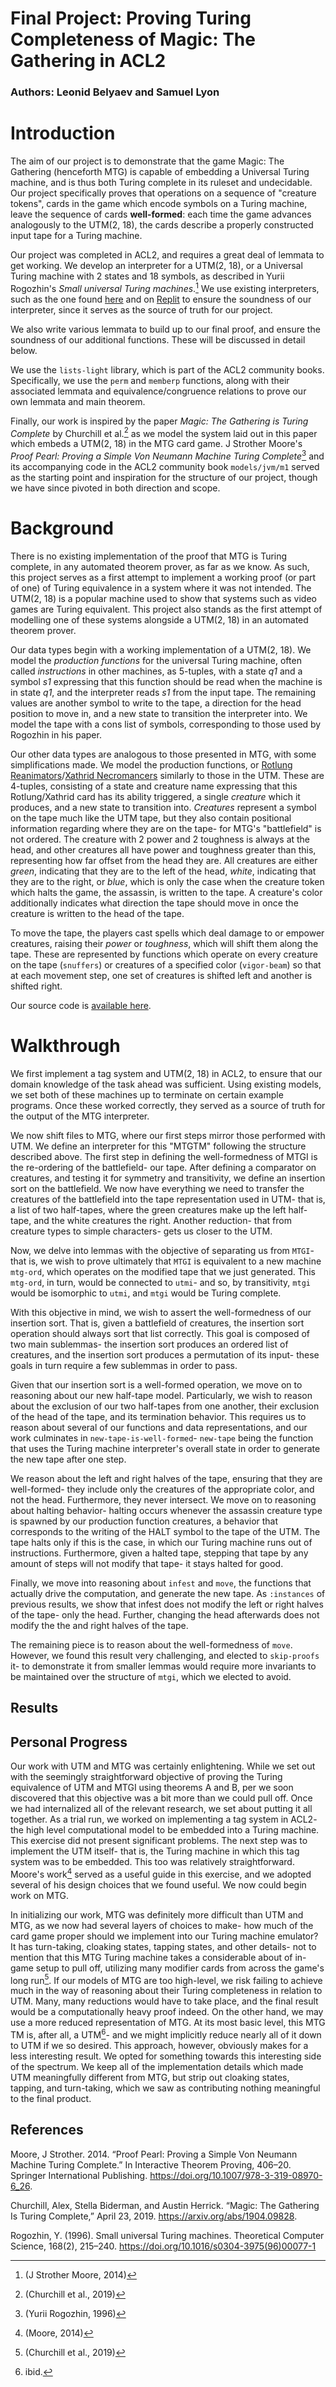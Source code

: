 # Final Project: Proving Turing Completeness of Magic: The Gathering in ACL2
### Authors: Leonid Belyaev and Samuel Lyon

# Introduction
The aim of our project is to demonstrate that the game Magic: The Gathering (henceforth MTG) is capable of embedding a Universal Turing machine, and is thus both Turing complete in its ruleset and undecidable. Our project specifically proves that operations on a sequence of "creature tokens", cards in the game which encode symbols on a Turing machine, leave the sequence of cards **well-formed**: each time the game advances analogously to the UTM(2, 18), the cards describe a properly constructed input tape for a Turing machine.

Our project was completed in ACL2, and requires a great deal of lemmata to get working. We develop an interpreter for a UTM(2, 18), or a Universal Turing machine with 2 states and 18 symbols, as described in Yurii Rogozhin's *Small universal Turing machines*.[^1] We use existing interpreters, such as the one found [here](http://www.nearly42.org/misc/tm/tm.html) and on [Replit](https://repl.it/@Quantumplation/UTM218) to ensure the soundness of our interpreter, since it serves as the source of truth for our project.

We also write various lemmata to build up to our final proof, and ensure the soundness of our additional functions. These will be discussed in detail below.

We use the `lists-light` library, which is part of the ACL2 community books. Specifically, we use the `perm` and `memberp` functions, along with their associated lemmata and equivalence/congruence relations to prove our own lemmata and main theorem.

Finally, our work is inspired by the paper *Magic: The Gathering is Turing Complete* by Churchill et al.[^2] as we model the system laid out in this paper which embeds a UTM(2, 18) in the MTG card game. J Strother Moore's *Proof Pearl: Proving a Simple Von Neumann Machine Turing Complete*[^3] and its accompanying code in the ACL2 community book `models/jvm/m1` served as the starting point and inspiration for the structure of our project, though we have since pivoted in both direction and scope.

[^1]: (J Strother Moore, 2014)
[^2]: (Churchill et al., 2019)
[^3]:(Yurii Rogozhin, 1996)

# Background

There is no existing implementation of the proof that MTG is Turing complete, in any automated theorem prover, as far as we know. As such, this project serves as a first attempt to implement a working proof (or part of one) of Turing equivalence in a system where it was not intended. The UTM(2, 18) is a popular machine used to show that systems such as video games are Turing equivalent. This project also stands as the first attempt of modelling one of these systems alongside a UTM(2, 18) in an automated theorem prover. 

Our data types begin with a working implementation of a UTM(2, 18). We model the *production functions* for the universal Turing machine, often called *instructions* in other machines, as 5-tuples, with a state *q1* and a symbol *s1* expressing that this function should be read when the machine is in state *q1*, and the interpreter reads *s1* from the input tape. The remaining values are another symbol to write to the tape, a direction for the head position to move in, and a new state to transition the interpreter into. We model the tape with a cons list of symbols, corresponding to those used by Rogozhin in his paper.

Our other data types are analogous to those presented in MTG, with some simplifications made. We model the production functions, or [Rotlung Reanimators](https://scryfall.com/card/ons/164/rotlung-reanimator)/[Xathrid Necromancers](https://scryfall.com/card/c20/141/xathrid-necromancer) similarly to those in the UTM. These are 4-tuples, consisting of a state and creature name expressing that this Rotlung/Xathrid card has its ability triggered, a single *creature* which it produces, and a new state to transition into. *Creatures* represent a symbol on the tape much like the UTM tape, but they also contain positional information regarding where they are on the tape- for MTG's "battlefield" is not ordered. The creature with 2 power and 2 toughness is always at the head, and other creatures all have power and toughness greater than this, representing how far offset from the head they are. All creatures are either *green*, indicating that they are to the left of the head, *white*, indicating that they are to the right, or *blue*, which is only the case when the creature token which halts the game, the assassin, is written to the tape. A creature's color additionally indicates what direction the tape should move in once the creature is written to the head of the tape.

To move the tape, the players cast spells which deal damage to or empower creatures, raising their *power* or *toughness*, which will shift them along the tape. These are represented by functions which operate on every creature on the tape (`snuffers`) or creatures of a specified color (`vigor-beam`) so that at each movement step, one set of creatures is shifted left and another is shifted right.

Our source code is [available here](https://github.com/soulwa/mtg-tm).

# Walkthrough

We first implement a tag system and UTM(2, 18) in ACL2, to ensure that our domain knowledge of the task ahead was sufficient. Using existing models, we set both of these machines up to terminate on certain example programs. Once these worked correctly, they served as a source of truth for the output of the MTG interpreter.

We now shift files to MTG, where our first steps mirror those performed with UTM. We define an interpreter for this "MTGTM" following the structure described above. The first step in defining the well-formedness of MTGI is the re-ordering of the battlefield- our tape. After defining a comparator on creatures, and testing it for symmetry and transitivity, we define an insertion sort on the battlefield. We now have everything we need to transfer the creatures of the battlefield into the tape representation used in UTM- that is, a list of two half-tapes, where the green creatures make up the left half-tape, and the white creatures the right. Another reduction- that from creature types to simple characters- gets us closer to the UTM. 

Now, we delve into lemmas with the objective of separating us from `MTGI`- that is, we wish to prove ultimately that `MTGI` is equivalent to a new machine `mtg-ord`, which operates on the modified tape that we just generated. This `mtg-ord`, in turn, would be connected to `utmi`- and so, by transitivity, `mtgi` would be isomorphic to `utmi`, and `mtgi` would be Turing complete.

With this objective in mind, we wish to assert the well-formedness of our insertion sort. That is, given a battlefield of creatures, the insertion sort operation should always sort that list correctly. This goal is composed of two main sublemmas- the insertion sort produces an ordered list of creatures, and the insertion sort produces a permutation of its input- these goals in turn require a few sublemmas in order to pass. 

Given that our insertion sort is a well-formed operation, we move on to reasoning about our new half-tape model. Particularly, we wish to reason about the exclusion of our two half-tapes from one another, their exclusion of the head of the tape, and its termination behavior. This requires us to reason about several of our functions and data representations, and our work culminates in `new-tape-is-well-formed`- `new-tape` being the function that uses the Turing machine interpreter's overall state in order to generate the new tape after one step. 

We reason about the left and right halves of the tape, ensuring that they are well-formed- they include only the creatures of the appropriate color, and not the head. Furthermore, they never intersect. We move on to reasoning about halting behavior- halting occurs whenever the assassin creature type is spawned by our production function creatures, a behavior that corresponds to the writing of the HALT symbol to the tape of the UTM. The tape halts only if this is the case, in which our Turing machine runs out of instructions. Furthermore, given a halted tape, stepping that tape by any amount of steps will not modify that tape- it stays halted for good.

Finally, we move into reasoning about `infest` and `move`, the functions that actually drive the computation, and generate the new tape. As `:instances` of previous results, we show that infest does not modify the left or right halves of the tape- only the head. Further, changing the head afterwards does not modify the the and right halves of the tape.

The remaining piece is to reason about the well-formedness of `move`. However, we found this result very challenging, and elected to `skip-proofs` it- to demonstrate it from smaller lemmas would require more invariants to be maintained over the structure of `mtgi`, which we elected to avoid.

## Results

## Personal Progress

Our work with UTM and MTG was certainly enlightening. While we set out with the seemingly straightforward objective of proving the Turing equivalence of UTM and MTGI using theorems A and B, per  we soon discovered that this objective was a bit more than we could pull off. Once we had internalized all of the relevant research, we set about putting it all together. As a trial run, we worked on implementing a tag system in ACL2- the high level computational model to be embedded into a Turing machine. This exercise did not present significant problems. The next step was to implement the UTM itself- that is, the Turing machine in which this tag system was to be embedded. This too was relatively straightforward. Moore's work[^4] served as a useful guide in this exercise, and we adopted several of his design choices that we found useful. We now could begin work on MTG.

In initializing our work, MTG was definitely more difficult than UTM and MTG, as we now had several layers of choices to make- how much of the card game proper should we implement into our Turing machine emulator? It has turn-taking, cloaking states, tapping states, and other details- not to mention that this MTG Turing machine takes a considerable about of in-game setup to pull off, utilizing many modifier cards from across the game's long run[^5]. If our models of MTG are too high-level, we risk failing to achieve much in the way of reasoning about their Turing completeness in relation to UTM. Many, many reductions would have to take place, and the final result would be a computationally heavy proof indeed. On the other hand, we may use a more reduced representation of MTG. At its most basic level, this MTG TM is, after all, a UTM[^6]- and we might implicitly reduce nearly all of it down to UTM if we so desired. This approach, however, obviously makes for a less interesting result. We opted for something towards this interesting side of the spectrum. We keep all of the implementation details which made UTM meaningfully different from MTG, but strip out cloaking states, tapping, and turn-taking, which we saw as contributing nothing meaningful to the final product. 

[^4]: (Moore, 2014)
[^5]:(Churchill et al., 2019)
[^6]: ibid.



## References

Moore, J Strother. 2014. “Proof Pearl: Proving a Simple Von Neumann  Machine Turing Complete.” In Interactive Theorem Proving, 406–20.  Springer International Publishing.  https://doi.org/10.1007/978-3-319-08970-6_26.

Churchill, Alex, Stella Biderman, and Austin Herrick. “Magic: The Gathering Is Turing Complete,” April 23, 2019. https://arxiv.org/abs/1904.09828. 

Rogozhin, Y. (1996). Small universal Turing machines. Theoretical  Computer Science, 168(2), 215–240.  https://doi.org/10.1016/s0304-3975(96)00077-1




